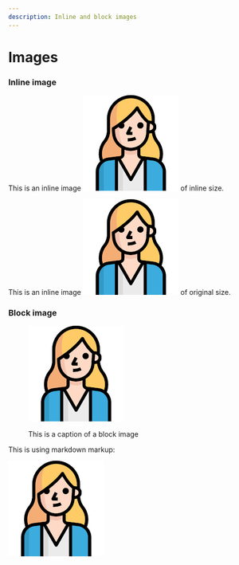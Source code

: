 ```yaml
---
description: Inline and block images
---
```


# Images

### Inline image

This is an inline image <img src=".gitbook/assets/sofianna-customer-avatar.png" alt="This is ALT text." data-size="line"> of inline size.

This is an inline image <img src=".gitbook/assets/sofianna-customer-avatar.png" alt="This is ALT text." data-size="original"> of original size.

### Block image

<figure><img src=".gitbook/assets/sofianna-customer-avatar.png" alt="This is ALT text."><figcaption><p>This is a caption of a block image</p></figcaption></figure>

This is using markdown markup:

![This is ALT text.](.gitbook/assets/sofianna-customer-avatar.png "This is a caption of a block image")
